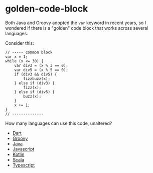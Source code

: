 # golden-code-block

Both Java and Groovy adopted the `var` keyword in recent years, so
I wondered if there is a "golden" code block that works across several
languages.

Consider this:

```
// ----- common block
var x = 1;
while (x <= 30) {
    var div3 = (x % 3 == 0);
    var div5 = (x % 5 == 0);
    if (div3 && div5) {
        fizzbuzz(x);
    } else if (div3) {
        fizz(x);
    } else if (div5) {
        buzz(x);
    }
    x += 1;
}
// -------------- 
```

How many languages can use this code, unaltered?

* [Dart](./dart/example.dart)
* [Groovy](./groovy/Example.groovy)
* [Java](./java/Example.java)
* [Javascript](./javascript/example.js)
* [Kotlin](./kotlin/Example.kt)
* [Scala](./scala/Example.scala)
* [Typescript](./typescript/example.ts)
